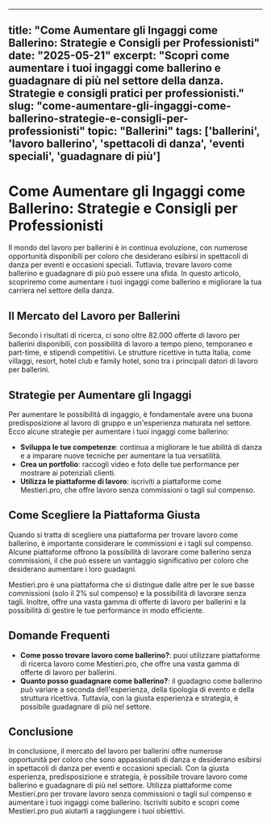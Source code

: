 
---
title: "Come Aumentare gli Ingaggi come Ballerino: Strategie e Consigli per Professionisti"
date: "2025-05-21"
excerpt: "Scopri come aumentare i tuoi ingaggi come ballerino e guadagnare di più nel settore della danza. Strategie e consigli pratici per professionisti."
slug: "come-aumentare-gli-ingaggi-come-ballerino-strategie-e-consigli-per-professionisti"
topic: "Ballerini"
tags: ['ballerini', 'lavoro ballerino', 'spettacoli di danza', 'eventi speciali', 'guadagnare di più']
---

# Come Aumentare gli Ingaggi come Ballerino: Strategie e Consigli per Professionisti

Il mondo del lavoro per ballerini è in continua evoluzione, con numerose opportunità disponibili per coloro che desiderano esibirsi in spettacoli di danza per eventi e occasioni speciali. Tuttavia, trovare lavoro come ballerino e guadagnare di più può essere una sfida. In questo articolo, scopriremo come aumentare i tuoi ingaggi come ballerino e migliorare la tua carriera nel settore della danza.

## Il Mercato del Lavoro per Ballerini

Secondo i risultati di ricerca, ci sono oltre 82.000 offerte di lavoro per ballerini disponibili, con possibilità di lavoro a tempo pieno, temporaneo e part-time, e stipendi competitivi. Le strutture ricettive in tutta Italia, come villaggi, resort, hotel club e family hotel, sono tra i principali datori di lavoro per ballerini.

## Strategie per Aumentare gli Ingaggi

Per aumentare le possibilità di ingaggio, è fondamentale avere una buona predisposizione al lavoro di gruppo e un'esperienza maturata nel settore. Ecco alcune strategie per aumentare i tuoi ingaggi come ballerino:

*   **Sviluppa le tue competenze**: continua a migliorare le tue abilità di danza e a imparare nuove tecniche per aumentare la tua versatilità.
*   **Crea un portfolio**: raccogli video e foto delle tue performance per mostrare ai potenziali clienti.
*   **Utilizza le piattaforme di lavoro**: iscriviti a piattaforme come Mestieri.pro, che offre lavoro senza commissioni o tagli sul compenso.

## Come Scegliere la Piattaforma Giusta

Quando si tratta di scegliere una piattaforma per trovare lavoro come ballerino, è importante considerare le commissioni e i tagli sul compenso. Alcune piattaforme offrono la possibilità di lavorare come ballerino senza commissioni, il che può essere un vantaggio significativo per coloro che desiderano aumentare i loro guadagni.

Mestieri.pro è una piattaforma che si distingue dalle altre per le sue basse commissioni (solo il 2% sul compenso) e la possibilità di lavorare senza tagli. Inoltre, offre una vasta gamma di offerte di lavoro per ballerini e la possibilità di gestire le tue performance in modo efficiente.

## Domande Frequenti

*   **Come posso trovare lavoro come ballerino?**: puoi utilizzare piattaforme di ricerca lavoro come Mestieri.pro, che offre una vasta gamma di offerte di lavoro per ballerini.
*   **Quanto posso guadagnare come ballerino?**: il guadagno come ballerino può variare a seconda dell'esperienza, della tipologia di evento e della struttura ricettiva. Tuttavia, con la giusta esperienza e strategia, è possibile guadagnare di più nel settore.

## Conclusione

In conclusione, il mercato del lavoro per ballerini offre numerose opportunità per coloro che sono appassionati di danza e desiderano esibirsi in spettacoli di danza per eventi e occasioni speciali. Con la giusta esperienza, predisposizione e strategia, è possibile trovare lavoro come ballerino e guadagnare di più nel settore. Utilizza piattaforme come Mestieri.pro per trovare lavoro senza commissioni o tagli sul compenso e aumentare i tuoi ingaggi come ballerino. Iscriviti subito e scopri come Mestieri.pro può aiutarti a raggiungere i tuoi obiettivi.
